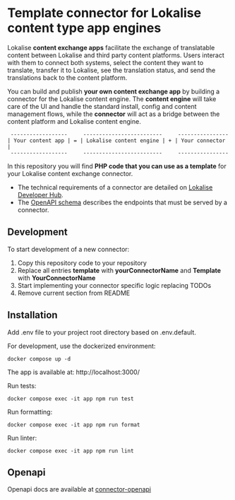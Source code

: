 # Template connector for Lokalise content type app engines

Lokalise **content exchange apps** facilitate the exchange of translatable content between Lokalise and third party content platforms. Users interact with them to connect both systems, select the content they want to translate, transfer it to Lokalise, see the translation status, and send the translations back to the content platform.

You can build and publish **your own content exchange app** by building a connector for the Lokalise content engine. The **content engine** will take care of the UI and handle the standard install, config and content management flows, while the **connector** will act as a bridge between the content platform and Lokalise content engine.

```ascii
 ------------------     -------------------------     ----------------
| Your content app | = | Lokalise content engine | + | Your connector |
 ------------------     -------------------------     ----------------  
```

In this repository you will find **PHP code that you can use as a template** for your Lokalise content exchange connector.

- The technical requirements of a connector are detailed on [Lokalise Developer Hub](https://developers.lokalise.com/docs/technical-requirements-content-exchange-hosted-connector).
- The [OpenAPI schema](schema.yaml) describes the endpoints that must be served by a connector.

## Development

To start development of a new connector:

1. Copy this repository code to your repository
2. Replace all entries **template** with **yourConnectorName** and **Template** with **YourConnectorName**
3. Start implementing your connector specific logic replacing TODOs
4. Remove current section from README

## Installation

Add .env file to your project root directory based on .env.default.

For development, use the dockerized environment:

`docker compose up -d`

The app is available at: http://localhost:3000/

Run tests:

`docker compose exec -it app npm run test`

Run formatting:

`docker compose exec -it app npm run format`

Run linter:

`docker compose exec -it app npm run lint`

## Openapi

Openapi docs are available at [connector-openapi](https://github.com/lokalise/connector-openapi/blob/master/postman/schemas/schema.yaml)
